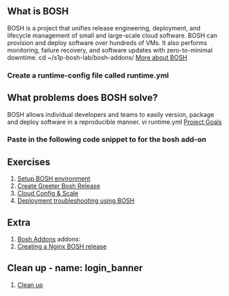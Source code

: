 ## What is BOSH
BOSH is a project that unifies release engineering, deployment, and lifecycle management of small and large-scale cloud software. BOSH can provision and deploy software over hundreds of VMs. It also performs monitoring, failure recovery, and software updates with zero-to-minimal downtime.  	cd ~/s1p-bosh-lab/bosh-addons/
[More about BOSH](https://bosh.io/docs/)	
 ### Create a runtime-config file called runtime.yml
## What problems does BOSH solve?
BOSH allows individual developers and teams to easily version, package and deploy software in a reproducible manner.  	vi runtime.yml
[Project Goals](https://bosh.io/docs/problems/)
 ### Paste in the following code snippet to for the bosh add-on
## Exercises	
1. [Setup BOSH environment](setup-bosh-environment)
1. [Create Greeter Bosh Release](create-bosh-release)
1. [Cloud Config & Scale](cloud-config-n-scale)
1. [Deployment troubleshooting using BOSH](bosh-troubleshooting)

## Extra
1. [Bosh Addons](bosh-addons)	addons:
1. [Creating a Nginx BOSH release](nginx-release)

## Clean up	    - name: login_banner
1. [Clean up](cleanup-environment)
